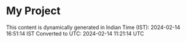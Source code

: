 # My Project

This content is dynamically generated in Indian Time (IST): 2024-02-14 16:51:14 IST
Converted to UTC: 2024-02-14 11:21:14 UTC
